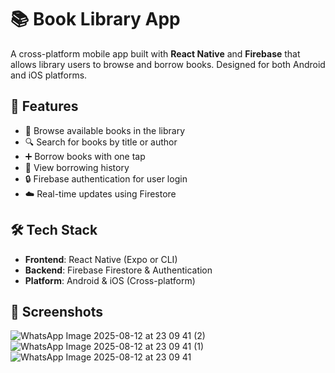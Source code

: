 # 📚 Book Library App

A cross-platform mobile app built with **React Native** and **Firebase** that allows library users to browse and borrow books. Designed for both Android and iOS platforms.

## 🚀 Features

- 📖 Browse available books in the library
- 🔍 Search for books by title or author
- ➕ Borrow books with one tap
- 🧾 View borrowing history
- 🔒 Firebase authentication for user login
- ☁️ Real-time updates using Firestore

## 🛠️ Tech Stack

- **Frontend**: React Native (Expo or CLI)
- **Backend**: Firebase Firestore & Authentication
- **Platform**: Android & iOS (Cross-platform)

## 📸 Screenshots
![WhatsApp Image 2025-08-12 at 23 09 41 (2)](https://github.com/user-attachments/assets/ce3571f1-8288-4a55-9eba-855d4d84fec1)
![WhatsApp Image 2025-08-12 at 23 09 41 (1)](https://github.com/user-attachments/assets/82758b4e-a8c3-4381-bb3b-495891a8b26c)
![WhatsApp Image 2025-08-12 at 23 09 41](https://github.com/user-attachments/assets/a170a4cc-75b5-4d0b-b1ab-d8a30e37de9d)
